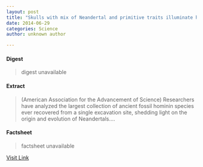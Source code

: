 ```yaml
---
layout: post
title: "Skulls with mix of Neandertal and primitive traits illuminate human evolution"
date: 2014-06-29
categories: Science
author: unknown author

---
```



#### Digest
>digest unavailable

#### Extract
>(American Association for the Advancement of Science) Researchers have analyzed the largest collection of ancient fossil hominin species ever recovered from a single excavation site, shedding light on the origin and evolution of Neandertals....

#### Factsheet
>factsheet unavailable

[Visit Link](http://www.eurekalert.org/pub_releases/2014-06/aaft-swm061314.php)


